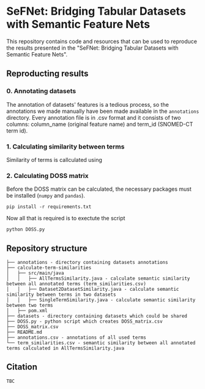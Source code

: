 # SeFNet: Bridging Tabular Datasets with Semantic Feature Nets

This repository contains code and resources that can be used to reproduce the results presented in the "SeFNet: Bridging Tabular Datasets with Semantic Feature Nets".

## Reproducting results
### 0. Annotating datasets <br>
The annotation of datasets' features is a tedious process, so the annotations we made manually have been made available in the `annotations` directory. Every annotation file is in .csv format and it consists of two columns: column_name (original feature name) and term_id (SNOMED-CT term id).

### 1. Calculating similarity between terms <br>
Similarity of terms is callculated using 

### 2. Calculating DOSS matrix <br>
Before the DOSS matrix can be calculated, the necessary packages must be installed (`numpy` and `pandas`).
```
pip install -r requirements.txt
```
Now all that is required is to exectute the script
```
python DOSS.py
```

## Repository structure
```
├── annotations - directory containing datasets annotations
├── calculate-term-similarities
│   ├── src/main/java
│   │   ├── AllTermsSimilarity.java - calculate semantic similarity between all annotated terms (term_similarities.csv)
│   │   ├── Dataset2DatasetSimilarity.java - calculate semantic similarity between terms in two datasets
│   │   ├── SingleTermSimilarity.java - calculate semantic similarity between two terms
│   ├── pom.xml
├── datasets - directory containing datasets which could be shared
├── DOSS.py - python script which creates DOSS_matrix.csv
├── DOSS_matrix.csv
├── README.md
├── annotations.csv - annotations of all used terms
└── term_similarities.csv - semantic similarity between all annotated terms calculated in AllTermsSimilarity.java
```

## Citation
```
TBC
```
